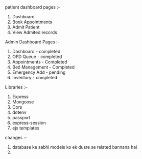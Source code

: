 patient dashboard pages :- 
1. Dashboard
2. Book Appointments
3. Admit Patient
4. View Admited records 

Admin Dashboard Pages :- 
1. Dashboard - completed
2. OPD Queue - completed
3. Appointments - Completed
4. Bed Management - Completed
5. Emergency Add - pending
6. Inventory - completed


Libraries :- 
1. Express
2. Mongoose
3. Cors
4. dotenv
5. passport
6. express-session
7. ejs templates



changes :- 
1. database ke sabhi models ko ek dusre se related bannana hai
2. 
